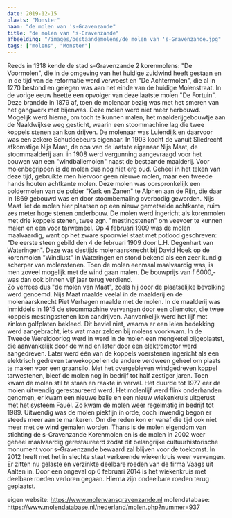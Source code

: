 ```yaml
---
date: 2019-12-15
plaats: "Monster"
naam: "de molen van 's-Gravenzande"
title: "de molen van 's-Gravenzande"
afbeelding: "/images/bestaandemolens/de molen van 's-Gravenzande.jpg"
tags: ["molens", "Monster"]
---
```


Reeds in 1318 kende de stad s-Gravenzande 2 korenmolens: "De Voormolen",
die in de omgeving van het huidige zuidwind heeft gestaan en in de tijd
van de reformatie werd verwoest en "De Achtermolen", die al in 1270
bestond en gelegen was aan het einde van de huidige Molenstraat. In de
vorige eeuw heette een opvolger van deze laatste molen "De Fortuin".
Deze brandde in 1879 af, toen de molenaar bezig was met het smeren van
het gangwerk met bijenwas. Deze molen werd niet meer herbouwd. Mogelijk
werd hierna, om toch te kunnen malen, het maalderijgebouwtje aan de
Naaldwijkse weg gesticht, waarin een stoommachine lag die twee koppels
stenen aan kon drijven. De molenaar was Luiendijk en daarvoor was een
zekere Schuddebeurs eigenaar. In 1903 kocht de vanuit Sliedrecht
afkomstige Nijs Maat, de opa van de laatste eigenaar Nijs Maat, de
stoommaalderij aan. in 1908 werd vergunning aangevraagd voor het bouwen
van een "windbaliemolen" naast de bestaande maalderij. Voor
molenbegrippen is de molen dus nog niet erg oud. Geheel in het teken van
deze tijd, gebruikte men hiervoor geen nieuwe molen, maar een tweede
hands houten achtkante molen. Deze molen was oorspronkelijk een
poldermolen van de polder "Kerk en Zanen" te Alphen aan de Rijn, die
daar in 1869 gebouwd was en door stoombemaling overbodig geworden. Nijs
Maat liet de molen hier plaatsen op een nieuw gemetselde achtkante, ruim
zes meter hoge stenen onderbouw. De molen werd ingericht als korenmolen
met drie koppels stenen, twee zgn. "mestingstenen" om veevoer te kunnen
malen en een voor tarwemeel. Op 4 februari 1909 was de molen
maalvaardig, want op het zware spoorwiel staat met potlood geschreven:
"De eerste steen gebild den 4 de februari 1909 door L.H. Degenhart van
Wateringen". Deze was destijds molenaarsknecht bij David Hoek op de
korenmolen "Windlust" in Wateringen en stond bekend als een zeer kundig
scherper van molenstenen. Toen de molen eenmaal maalvaardig was, is men
zoveel mogelijk met de wind gaan malen. De bouwprijs van f 6000,- was
dan ook binnen vijf jaar terug verdiend.             
Zo verrees dus "de molen van Maat", zoals hij door de plaatselijke bevolking werd genoemd.
Nijs Maat maalde veelal in de maalderij en de molenaarsknecht Piet
Verhagen maalde met de molen. In de maalderij was inmiddels in 1915 de
stoommachine vervangen door een oliemotor, die twee koppels
mestingsstenen kon aandrijven. Aanvankelijk werd het lijf met zinken
golfplaten bekleed. Dit beviel niet, waarna er een leien bedekking werd
aangebracht, iets wat maar zelden bij molens voorkwam. In de Tweede
Wereldoorlog werd in werd in de molen een mengketel bijgeplaatst, die
aanvankelijk door de wind en later door een elektromotor werd
aangedreven. Later werd één van de koppels voerstenen ingericht als een
elektrisch gedreven tarwekoppel en de andere verdween geheel om plaats
te maken voor een graansilo. Met het overgebleven windgedreven koppel
tarwestenen, bleef de molen nog in bedrijf tot half  zestiger jaren.
Toen kwam de molen stil te staan en raakte in verval. Het duurde tot
1977 eer de molen uitwendig gerestaureerd werd. Het molenlijf werd flink
onderhanden genomen, er kwam een nieuwe balie en een nieuw wiekenkruis
uitgerust met het systeem Fauël.  Zo kwam de molen weer regelmatig in
bedrijf tot 1989. Uitwendig was de molen piekfijn in orde, doch inwendig
begon er steeds meer aan te mankeren. Om die reden kon er vanaf die tijd
ook niet meer met de wind gemalen worden. Thans is de molen eigendom van
 stichting de s-Gravenzande Korenmolen en is de molen in 2002 weer
geheel maalvaardig gerestaureerd zodat dit belangrijke
cultuurhistorische monument voor s-Gravenzande bewaard zal blijven voor
de toekomst. In 2012 heeft met het in slechte staat verkerende
wiekenkruis weer vervangen. Er zitten nu gelaste en verzinkte deelbare
roeden van de firma Vaags uit Aalten in. Door een ongeval op 6 februari
2014 is het wiekenkruis met deelbare roeden verloren gegaan. 
Hierna zijn ondeelbare roeden terug geplaatst.

eigen website: https://www.molenvansgravenzande.nl
molendatabase: https://www.molendatabase.nl/nederland/molen.php?nummer=937